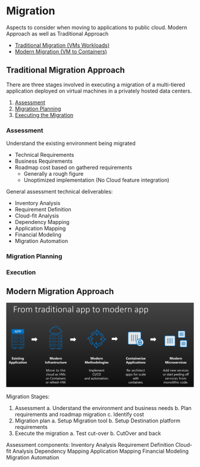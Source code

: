 # Migration
Aspects to consider when moving to applications to public cloud.
Modern Approach as well as Traditional Approach
* [Traditional Migration (VMs Workloads)](#traditional-migration-approach)
* [Modern Migration (VM to Containers)](#modern-migration-approach)

## Traditional Migration Approach
There are three stages involved in executing a migration of a multi-tiered application deployed on virtual machines in a privately hosted data centers.
1. [Assessment](#assessment)
2. [Migration Planning](#migration-planning)
3. [Executing the Migration](#execution)

### Assessment
Understand the existing environment being migrated
*   Technical Requirements
*   Business Requirements
*   Roadmap cost based on gathered requirements
    *   Generally a rough figure
    *   Unoptimized implementation (No Cloud feature integration)

General assessment technical deliverables:
*   Inventory Analysis
*   Requirement Definition
*   Cloud-fit Analysis
*   Dependency Mapping
*   Application Mapping
*   Financial Modeling
*   Migration Automation
   
### Migration Planning

### Execution

## Modern Migration Approach
![Migration Stages](./src/stages.jpg)

Migration Stages:
1. Assessment
    a. Understand the environment and business needs
    b. Plan requirements and roadmap migration
    c. Identify cost
2. Migration plan 
    a. Setup Migration tool
    b. Setup Destination platform requirements
3. Execute the migration
    a. Test cut-over
    b. CutOver and back


Assessment components:
Inventory Analysis
Requirement Definition
Cloud-fit Analysis
Dependency Mapping
Application Mapping
Financial Modeling
Migration Automation

